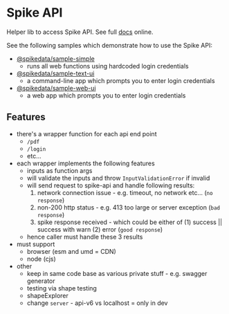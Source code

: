 # Spike API

Helper lib to access Spike API. See full [docs](https://app.spikedata.co.za/docs/code/) online.

See the following samples which demonstrate how to use the Spike API:

- [@spikedata/sample-simple](https://www.npmjs.com/package/@spikedata/sample-simple)
  - runs all web functions using hardcoded login credentials
- [@spikedata/sample-text-ui](https://www.npmjs.com/package/@spikedata/sample-text-ui)
  - a command-line app which prompts you to enter login credentials
- [@spikedata/sample-web-ui](https://www.npmjs.com/package/@spikedata/sample-web-ui)
  - a web app which prompts you to enter login credentials

## Features

- there's a wrapper function for each api end point
  - `/pdf`
  - `/login`
  - etc...
- each wrapper implements the following features
  - inputs as function args
  - will validate the inputs and throw `InputValidationError` if invalid
  - will send request to spike-api and handle following results:
    1. network connection issue - e.g. timeout, no network etc... (`no response`)
    1. non-200 http status - e.g. 413 too large or server exception (`bad response`)
    1. spike response received - which could be either of (1) success || success with warn (2) error (`good response`)
  - hence caller must handle these 3 results
- must support
  - browser (esm and umd = CDN)
  - node (cjs)
- other
  - keep in same code base as various private stuff - e.g. swagger generator
  - testing via shape testing
  - shapeExplorer
  - change `server` - api-v6 vs localhost = only in dev
